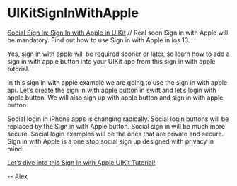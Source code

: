 # UIKitSignInWithApple

[Social Sign In: Sign In with Apple in UIKit](https://www.youtube.com/watch?v=rfeiRdttWa0&list=PL_csAAO9PQ8aZ2kmFmyfTNfiRBZZTMpt1&index=4) // Real soon Sign in with Apple will be mandatory. 
Find out how to use Sign in with Apple in ios 13.

Yes, sign in with apple will be required sooner or later, so learn how to add a sign in with apple button into your UIKit app from this sign in with apple tutorial. 

In this sign in with apple example we are going to use the sign in with apple api. Let’s create the sign in with apple button in swift and let’s login with apple button. We will also sign up with apple button and sign in with apple button.

Social login in iPhone apps is changing radically. Social login buttons will be replaced by the Sign in with Apple button. Social sign in will be much more secure. Social login examples will be the ones that are private and  secure. Sign in with Apple is a one stop social sign up designed with privacy in mind. 

[Let’s dive into this Sign In with Apple UIKit Tutorial!](https://www.youtube.com/watch?v=rfeiRdttWa0&list=PL_csAAO9PQ8aZ2kmFmyfTNfiRBZZTMpt1&index=4)

-- Alex
